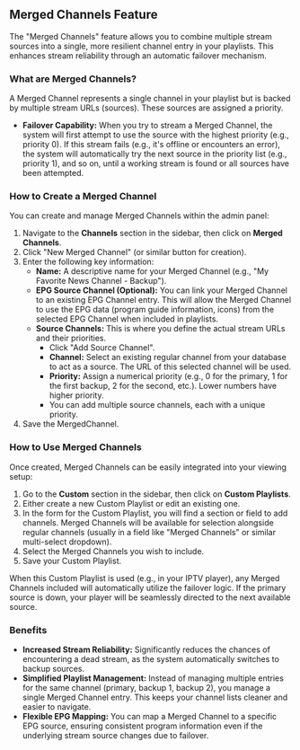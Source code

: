 ## Merged Channels Feature

The "Merged Channels" feature allows you to combine multiple stream sources into a single, more resilient channel entry in your playlists. This enhances stream reliability through an automatic failover mechanism.

### What are Merged Channels?

A Merged Channel represents a single channel in your playlist but is backed by multiple stream URLs (sources). These sources are assigned a priority.

*   **Failover Capability:** When you try to stream a Merged Channel, the system will first attempt to use the source with the highest priority (e.g., priority 0). If this stream fails (e.g., it's offline or encounters an error), the system will automatically try the next source in the priority list (e.g., priority 1), and so on, until a working stream is found or all sources have been attempted.

### How to Create a Merged Channel

You can create and manage Merged Channels within the admin panel:

1.  Navigate to the **Channels** section in the sidebar, then click on **Merged Channels**.
2.  Click "New Merged Channel" (or similar button for creation).
3.  Enter the following key information:
    *   **Name:** A descriptive name for your Merged Channel (e.g., "My Favorite News Channel - Backup").
    *   **EPG Source Channel (Optional):** You can link your Merged Channel to an existing EPG Channel entry. This will allow the Merged Channel to use the EPG data (program guide information, icons) from the selected EPG Channel when included in playlists.
    *   **Source Channels:** This is where you define the actual stream URLs and their priorities.
        *   Click "Add Source Channel".
        *   **Channel:** Select an existing regular channel from your database to act as a source. The URL of this selected channel will be used.
        *   **Priority:** Assign a numerical priority (e.g., 0 for the primary, 1 for the first backup, 2 for the second, etc.). Lower numbers have higher priority.
        *   You can add multiple source channels, each with a unique priority.
4.  Save the MergedChannel.

### How to Use Merged Channels

Once created, Merged Channels can be easily integrated into your viewing setup:

1.  Go to the **Custom** section in the sidebar, then click on **Custom Playlists**.
2.  Either create a new Custom Playlist or edit an existing one.
3.  In the form for the Custom Playlist, you will find a section or field to add channels. Merged Channels will be available for selection alongside regular channels (usually in a field like "Merged Channels" or similar multi-select dropdown).
4.  Select the Merged Channels you wish to include.
5.  Save your Custom Playlist.

When this Custom Playlist is used (e.g., in your IPTV player), any Merged Channels included will automatically utilize the failover logic. If the primary source is down, your player will be seamlessly directed to the next available source.

### Benefits

*   **Increased Stream Reliability:** Significantly reduces the chances of encountering a dead stream, as the system automatically switches to backup sources.
*   **Simplified Playlist Management:** Instead of managing multiple entries for the same channel (primary, backup 1, backup 2), you manage a single Merged Channel entry. This keeps your channel lists cleaner and easier to navigate.
*   **Flexible EPG Mapping:** You can map a Merged Channel to a specific EPG source, ensuring consistent program information even if the underlying stream source changes due to failover.
